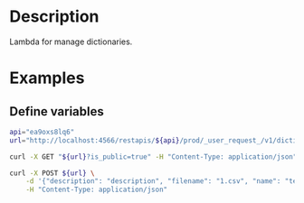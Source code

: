 # Description

Lambda for manage dictionaries.

# Examples
## Define variables

```bash
api="ea9oxs8lq6"
url="http://localhost:4566/restapis/${api}/prod/_user_request_/v1/dictionaries"
```

```bash
curl -X GET "${url}?is_public=true" -H "Content-Type: application/json"  

curl -X POST ${url} \
    -d '{"description": "description", "filename": "1.csv", "name": "test dictionary", "author": "author", "category": "language", "subcategory": "ru-he", "is_public": true}' \
    -H "Content-Type: application/json" 
```
